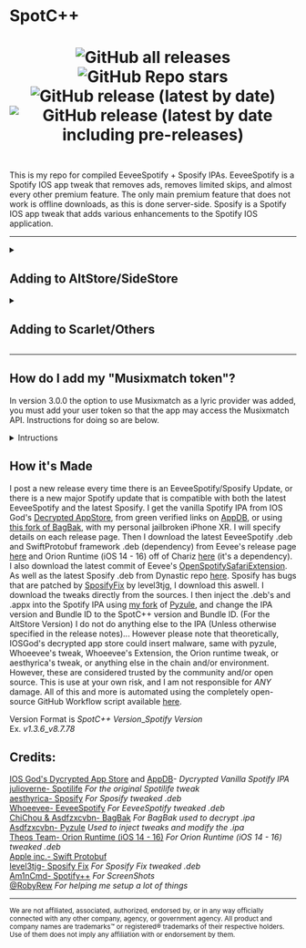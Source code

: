 # SpotC++
<h1 align="center">

![GitHub all releases](https://img.shields.io/github/downloads/SpotCompiled/SpotC-Plus-Plus/total?label=Downloads&style=for-the-badge) 
![GitHub Repo stars](https://img.shields.io/github/stars/SpotCompiled/SpotC-Plus-Plus?label=Stars&style=for-the-badge) 
![GitHub release (latest by date)](https://img.shields.io/github/v/release/SpotCompiled/SpotC-Plus-Plus?label=Release&style=for-the-badge) 
![GitHub release (latest by date including pre-releases)](https://img.shields.io/github/v/release/SpotCompiled/SpotC-Plus-Plus?include_prereleases&label=PRE-Release&style=for-the-badge) 

</h1>

<br/>This is my repo for compiled EeveeSpotify + Sposify IPAs. EeveeSpotify is a Spotify IOS app tweak that removes ads, removes limited skips, and almost every other premium feature. The only main premium feature that does not work is offline downloads, as this is done server-side. Sposify is a Spotify IOS app tweak that adds various enhancements to the Spotify IOS application.

***
<details>
<summary><h2>Adding to AltStore/SideStore</h2></summary>

### Option One:<br/>
You can add my repo to AltStore *Beta* or SideStore for automatic updates and conviniance, by following the steps below:<br/>
[Click this link](https://tinyurl.com/SpotC-Import) on your device with SideStore/AltStore and it will open SideStore/AltStore with it prompting you to add the source.

### Option Two:<br/>
You can add my repo to AltStore *Beta* or SideStore for automatic updates and conviniance, by following the steps below:<br/>
1. Tap "Sources" in the top-right corner of the Browse tab.<br/>
2. Tap the ”+” button and add my source by entering its URL "https://tiny.one/SpotC"
3. Now any "SpotC" Apps will show up in AltStore/SideStore under the "Browse" tab where you can install and update my apps easily from within AltStore/SideStore.<br/>

</details>

<details>
<summary><h2>Adding to Scarlet/Others</h2></summary>

You can add my repo to Scarlet and other sideloading apps for automatic updates and conviniance, by following the steps below:<br/>
1. Press and hold the Install button in top right.
2. Select "Add Repo"
3. Enter the URL "[https://tiny.one/SpotC-Scarlet](https://tinyurl.com/SpotC-Scarlet)"
4. Now any "SpotC" Apps will show up in Scarlet (or other sideloading apps) where you can install and update my apps easily from within Scarlet.<br/>

</details>

***

## How do I add my "Musixmatch token"?<br/>
In version 3.0.0 the option to use Musixmatch as a lyric provider was added, you must add your user token so that the app may access the Musixmatch API. Instructions for doing so are below.
<details>
<summary>Intructions</summary><be>
1. Download the Musixmatch Lyrics Finder app from the app store.<br/>
2. Open the Musixmatch app.<br/>
3. Login/Create an account.<br/>
4. Go to settings (Top right corner) > Scroll all the way down > click "Get help" > click "Copy debug info"<br/>
5. Paste this into SpotveeC, when it asks you for your user token.<br/>
</details>

## How it's Made<br/>
I post a new release every time there is an EeveeSpotify/Sposify Update, or there is a new major Spotify update that is compatible with both the latest EeveeSpotify and the latest Sposify. I get the vanilla Spotify IPA from IOS God's [Decrypted AppStore](https://armconverter.com/decryptedappstore/us/spotify), from green verified links on [AppDB](https://appdb.to/app/ios/324684580), or using [this fork of BagBak](https://github.com/TbhLovers/bagbak), with my personal jailbroken iPhone XR. I will specify details on each release page. Then I download the latest EeveeSpotify .deb and SwiftProtobuf framework .deb (dependency) from Eevee's release page [here](https://github.com/whoeevee/EeveeSpotify/releases/latest) and Orion Runtime (iOS 14 - 16) off of Chariz [here](https://chariz.com/get/orion-runtime14) (it's a dependency). I also download the latest commit of Eevee's [OpenSpotifySafariExtension](https://github.com/whoeevee/OpenSpotifySafariExtension). As well as the latest Sposify .deb from  Dynastic repo [here](https://repo.dynastic.co/package/com.spos). Sposify has bugs that are patched by [SposifyFix](https://level3tjg.me/repo) by level3tjg, I download this aswell. I download the tweaks directly from the sources. I then inject the .deb's and .appx into the Spotify IPA using [my fork](https://github.com/yodaluca23/pyzule) of [Pyzule](https://github.com/asdfzxcvbn/pyzule), and change the IPA version and Bundle ID to the SpotC++ version and Bundle ID. (For the AltStore Version) I do not do anything else to the IPA (Unless otherwise specified in the release notes)... However please note that theoretically, IOSGod's decrypted app store could insert malware, same with pyzule, Whoeevee's tweak, Whoeevee's Extension, the Orion runtime tweak, or aesthyrica's tweak, or anything else in the chain and/or environment. However, these are considered trusted by the community and/or open source. This is use at your own risk, and I am not responsible for *ANY* damage. All of this and more is automated using the completely open-source GitHub Workflow script available [here](https://github.com/SpotCompiled/SpotC-Plus-Plus/blob/main/.github/workflows/Build%20and%20Release.yml).

Version Format is *SpotC++ Version*\_*Spotify Version*<br/>
Ex. *v1.3.6*\_*v8.7.78*<br/>

## Credits:<br/>
[IOS God's Dycrypted App Store](https://armconverter.com/decryptedappstore/us/spotify) and [AppDB](https://appdb.to/app/ios/324684580)- *Dycrypted Vanilla Spotify IPA*<br/>
[julioverne-  Spotilife](https://julio.hackyouriphone.org/) *For the original Spotilife tweak*<br/>
[aesthyrica- Sposify](https://repo.dynastic.co/package/com.spos) *For Sposify tweaked  .deb*<br/>
[Whoeevee-  EeveeSpotify](https://github.com/whoeevee/EeveeSpotify) *For EeveeSpotify tweaked .deb*<br/>
[ChiChou & Asdfzxcvbn-  BagBak](https://github.com/TbhLovers/bagbak) *For BagBak used to decrypt .ipa*<br/>
[Asdfzxcvbn-  Pyzule](https://github.com/asdfzxcvbn/pyzule) *Used to inject tweaks and modify the .ipa*<br/>
[Theos Team-  Orion Runtime (iOS 14 - 16)](https://chariz.com/get/orion-runtime14) *For Orion Runtime (iOS 14 - 16) tweaked .deb*<br/>
[Apple inc.-  Swift Protobuf](https://github.com/apple/swift-protobuf)<br/>
[level3tjg- Sposify Fix](https://level3tjg.me/repo/) *For Sposify Fix tweaked  .deb*<br/>
[Am1nCmd- Spotify++](https://appdb.to/app/cydia/1900000540) *For ScreenShots*<br/>
[@RobyRew](https://github.com/RobyRew) *For helping me setup a lot of things*
***
<sup>We are not affiliated, associated, authorized, endorsed by, or in any way officially connected with any other company, agency, or government agency. All product and company names are trademarks™ or registered® trademarks of their respective holders. Use of them does not imply any affiliation with or endorsement by them.</sup>
